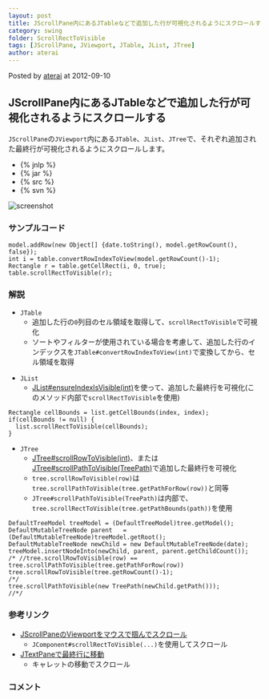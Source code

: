 ```yaml
---
layout: post
title: JScrollPane内にあるJTableなどで追加した行が可視化されるようにスクロールする
category: swing
folder: ScrollRectToVisible
tags: [JScrollPane, JViewport, JTable, JList, JTree]
author: aterai
---
```


Posted by [aterai](http://terai.xrea.jp/aterai.html) at 2012-09-10

## JScrollPane内にあるJTableなどで追加した行が可視化されるようにスクロールする
`JScrollPane`の`JViewport`内にある`JTable`、`JList`、`JTree`で、それぞれ追加された最終行が可視化されるようにスクロールします。

- {% jnlp %}
- {% jar %}
- {% src %}
- {% svn %}

<!-- dummy comment line for breaking list -->

![screenshot](https://lh3.googleusercontent.com/-t_4BD1mGUGk/UE1eF0Ead3I/AAAAAAAABSM/4a4aPSpMDM4/s800/ScrollRectToVisible.png)

### サンプルコード
<pre class="prettyprint"><code>model.addRow(new Object[] {date.toString(), model.getRowCount(), false});
int i = table.convertRowIndexToView(model.getRowCount()-1);
Rectangle r = table.getCellRect(i, 0, true);
table.scrollRectToVisible(r);
</code></pre>

### 解説
- `JTable`
    - 追加した行の`0`列目のセル領域を取得して、`scrollRectToVisible`で可視化
    - ソートやフィルターが使用されている場合を考慮して、追加した行のインデックスを`JTable#convertRowIndexToView(int)`で変換してから、セル領域を取得

<!-- dummy comment line for breaking list -->

- `JList`
    - [JList#ensureIndexIsVisible(int)](http://docs.oracle.com/javase/jp/6/api/javax/swing/JList.html#ensureIndexIsVisible%28int%29)を使って、追加した最終行を可視化(このメソッド内部で`scrollRectToVisible`を使用)

<!-- dummy comment line for breaking list -->

<pre class="prettyprint"><code>Rectangle cellBounds = list.getCellBounds(index, index);
if(cellBounds != null) {
  list.scrollRectToVisible(cellBounds);
}
</code></pre>

- `JTree`
    - [JTree#scrollRowToVisible(int)](http://docs.oracle.com/javase/jp/6/api/javax/swing/JTree.html#scrollRowToVisible%28int%29)、または[JTree#scrollPathToVisible(TreePath)](http://docs.oracle.com/javase/jp/6/api/javax/swing/JTree.html#scrollPathToVisible%28javax.swing.tree.TreePath%29)で追加した最終行を可視化
    - `tree.scrollRowToVisible(row)`は `tree.scrollPathToVisible(tree.getPathForRow(row))`と同等
    - `JTree#scrollPathToVisible(TreePath)`は内部で、`tree.scrollRectToVisible(tree.getPathBounds(path))`を使用

<!-- dummy comment line for breaking list -->

<pre class="prettyprint"><code>DefaultTreeModel treeModel = (DefaultTreeModel)tree.getModel();
DefaultMutableTreeNode parent   = (DefaultMutableTreeNode)treeModel.getRoot();
DefaultMutableTreeNode newChild = new DefaultMutableTreeNode(date);
treeModel.insertNodeInto(newChild, parent, parent.getChildCount());
/* //tree.scrollRowToVisible(row) == tree.scrollPathToVisible(tree.getPathForRow(row))
tree.scrollRowToVisible(tree.getRowCount()-1);
/*/
tree.scrollPathToVisible(new TreePath(newChild.getPath()));
//*/
</code></pre>

### 参考リンク
- [JScrollPaneのViewportをマウスで掴んでスクロール](http://terai.xrea.jp/Swing/HandScroll.html)
    - `JComponent#scrollRectToVisible(...)`を使用してスクロール
- [JTextPaneで最終行に移動](http://terai.xrea.jp/Swing/CaretPosition.html)
    - キャレットの移動でスクロール

<!-- dummy comment line for breaking list -->

### コメント
